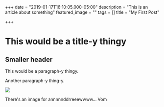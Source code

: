 +++
date = "2019-01-17T16:10:05.000-05:00"
description = "This is an article about something"
featured_image = ""
tags = []
title = "My First Post"

+++
# This would be a title-y thingy

## Smaller header

This would be a paragraph-y thingy.

Another paragraph-y thing-y.

![](https://s3.amazonaws.com/matador-credentials/og_images/unfurl.png)

There's an image for annnnnddrreeewwww... Vom